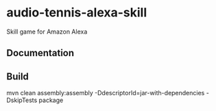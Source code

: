 # audio-tennis-alexa-skill
Skill game for Amazon Alexa

## Documentation

## Build
mvn clean assembly:assembly -DdescriptorId=jar-with-dependencies -DskipTests package
